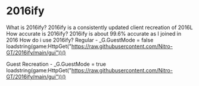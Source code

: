 # 2016ify
What is 2016ify?
2016ify is a consistently updated client recreation of 2016L
How accurate is 2016ify?
2016ify is about 99.6% accurate as I joined in 2016
How do i use 2016ify?
Regular -
_G.GuestMode = false
loadstring(game:HttpGet("https://raw.githubusercontent.com/Nitro-GT/2016ify/main/gui"))()

Guest Recreation -
_G.GuestMode = true
loadstring(game:HttpGet("https://raw.githubusercontent.com/Nitro-GT/2016ify/main/gui"))()
